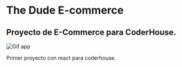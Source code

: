 # The Dude E-commerce

## Proyecto de E-Commerce para CoderHouse.

![Gif app](https://im4.ezgif.com/tmp/ezgif-4-ffe5e3174e.gif)

Primer proyecto con react para coderhouse.
